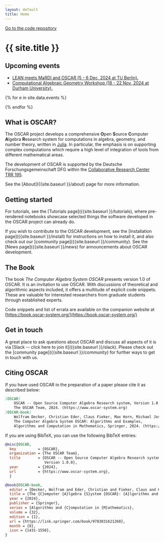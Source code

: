 ```yaml
---
layout: default
title: Home
---
```


<div class="github-ribbon">
  <a target="_blank" href="https://github.com/oscar-system/Oscar.jl/">Go to the code repository</a>
</div>


# {{ site.title }}

## Upcoming events

* [LEAN meets MaRDI and OSCAR (5 - 6 Dec, 2024 at TU Berlin).](https://polymake.org/doku.php/workshops/lean_workshop1224)
* [Computational Algebraic Geometry Workshop (18 - 22 Nov, 2024 at Durham University).](https://sites.google.com/view/durhamcompalggeom/home)

{% for e in site.data.events %}
  
{% endfor %}


## What is OSCAR?

The OSCAR project develops a comprehensive **O**pen **S**ource **C**omputer **A**lgebra **R**esearch
system for computations in algebra, geometry, and number theory, written in [Julia](https://julialang.org). In particular,
the emphasis is on supporting complex computations which require a high level
of integration of tools from different mathematical areas. 

The development of OSCAR is supported by the Deutsche Forschungsgemeinschaft DFG within the [Collaborative Research Center TRR 195](https://www.computeralgebra.de/sfb/).

See the [About]({{site.baseurl }}/about) page for more information.

## Getting started

For tutorials, see the [Tutorials page]({{site.baseurl }}/tutorials), where pre-rendered notebooks showcase
selected things the software developed in the OSCAR project can already do.

<!--
To try OSCAR live from your browser, click on the [binder](https://mybinder.org) links on the Examples page.
At present, these will take a few minutes to load, as we 
currently still build some dependencies from source behind the scenes.
-->

If you wish to contribute to the OSCAR development, see the [Installation page]({{site.baseurl }}/install) for
instructions on how to install it, and also check out our [community page]({{site.baseurl }}/community).
See the [News page]({{site.baseurl }}/news) for announcements about OSCAR development.

## The Book

The book _The Computer Algebra System OSCAR_ presents version 1.0 of OSCAR. It is an invitation
to use OSCAR. With discussions of theoretical and algorithmic aspects included, it offers a
multitude of explicit code snippets. These are valuable for interested researchers from graduate
students through established experts.

Code snippets and list of errata are available on the companion website at
[https://book.oscar-system.org/](https://book.oscar-system.org/)

## Get in touch

A great place to ask questions about OSCAR and discuss all aspects of it is
via [Slack -- click here to join it]({{site.baseurl }}/slack).
Please check out the [community page]({{site.baseurl }}/community) for further
ways to get in touch with us.

## Citing OSCAR

If you have used OSCAR in the preparation of a paper please cite it as described below:

```md
[OSCAR]
    OSCAR -- Open Source Computer Algebra Research system, Version 1.0.0,
    The OSCAR Team, 2024. (https://www.oscar-system.org)
[OSCAR-book]
    Wolfram Decker, Christian Eder, Claus Fieker, Max Horn, Michael Joswig, eds.
    The Computer Algebra System OSCAR: Algorithms and Examples,
    Algorithms and Computation in Mathematics, Springer, 2024. (https://link.springer.com/book/9783031621260)
```

If you are using BibTeX, you can use the following BibTeX entries:

```bibtex
@misc{OSCAR,
  key          = {OSCAR},
  organization = {The OSCAR Team},
  title        = {OSCAR -- Open Source Computer Algebra Research system,
                  Version 1.0.0},
  year         = {2024},
  url          = {https://www.oscar-system.org},
  }

@book{OSCAR-book,
  editor = {Decker, Wolfram and Eder, Christian and Fieker, Claus and Horn, Max and Joswig, Michael},
  title = {The {C}omputer {A}lgebra {S}ystem {OSCAR}: {A}lgorithms and {E}xamples},
  year = {2024},
  publisher = {Springer},
  series = {Algorithms and {C}omputation in {M}athematics},
  volume = {32},
  edition = {1},
  url = {https://link.springer.com/book/9783031621260},
  month = {8},
  issn = {1431-1550},
}
```